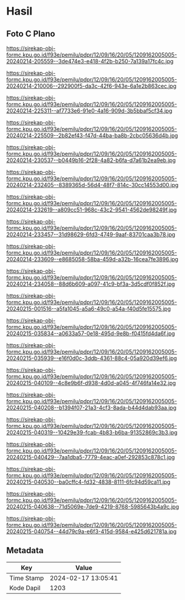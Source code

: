 # Hasil

## Foto C Plano

https://sirekap-obj-formc.kpu.go.id/f93e/pemilu/pdpr/12/09/16/20/05/1209162005005-20240214-205559--3de474e3-e418-4f2b-b250-7a139a17fc4c.jpg

https://sirekap-obj-formc.kpu.go.id/f93e/pemilu/pdpr/12/09/16/20/05/1209162005005-20240214-210006--292900f5-da3c-42f6-943e-6a1e2b863cec.jpg

https://sirekap-obj-formc.kpu.go.id/f93e/pemilu/pdpr/12/09/16/20/05/1209162005005-20240214-225311--af7733e6-91e0-4a16-909d-3b5bbaf5cf34.jpg

https://sirekap-obj-formc.kpu.go.id/f93e/pemilu/pdpr/12/09/16/20/05/1209162005005-20240214-225509--2b82ef43-f47d-44ba-ba8b-2cbc05636d4b.jpg

https://sirekap-obj-formc.kpu.go.id/f93e/pemilu/pdpr/12/09/16/20/05/1209162005005-20240214-230537--b0449b16-2f28-4a82-b6fa-d7a61b2ea9eb.jpg

https://sirekap-obj-formc.kpu.go.id/f93e/pemilu/pdpr/12/09/16/20/05/1209162005005-20240214-232405--8389365d-56d4-48f7-814c-30cc14553d00.jpg

https://sirekap-obj-formc.kpu.go.id/f93e/pemilu/pdpr/12/09/16/20/05/1209162005005-20240214-232619--a809cc51-968c-43c2-9541-4562de98249f.jpg

https://sirekap-obj-formc.kpu.go.id/f93e/pemilu/pdpr/12/09/16/20/05/1209162005005-20240214-233457--31d98629-6fd3-4749-9aaf-83701caa3b78.jpg

https://sirekap-obj-formc.kpu.go.id/f93e/pemilu/pdpr/12/09/16/20/05/1209162005005-20240214-233609--e8685058-58ba-459d-a32b-16cea7fe3896.jpg

https://sirekap-obj-formc.kpu.go.id/f93e/pemilu/pdpr/12/09/16/20/05/1209162005005-20240214-234058--88d6b609-a097-41c9-bf3a-3d5cdf0f852f.jpg

https://sirekap-obj-formc.kpu.go.id/f93e/pemilu/pdpr/12/09/16/20/05/1209162005005-20240215-001516--a5fa1045-a5a6-49c0-a54a-f40d5fe15575.jpg

https://sirekap-obj-formc.kpu.go.id/f93e/pemilu/pdpr/12/09/16/20/05/1209162005005-20240215-035834--a0633a57-0e18-495d-9e8b-f0415fd4da6f.jpg

https://sirekap-obj-formc.kpu.go.id/f93e/pemilu/pdpr/12/09/16/20/05/1209162005005-20240215-035939--e16f0d0c-3ddb-4361-88c4-05a920d39ef6.jpg

https://sirekap-obj-formc.kpu.go.id/f93e/pemilu/pdpr/12/09/16/20/05/1209162005005-20240215-040109--4c8e9b6f-d938-4d0d-a045-4f746fa14e32.jpg

https://sirekap-obj-formc.kpu.go.id/f93e/pemilu/pdpr/12/09/16/20/05/1209162005005-20240215-040208--b1394f07-21a3-4cf3-8ada-b44d4dab93aa.jpg

https://sirekap-obj-formc.kpu.go.id/f93e/pemilu/pdpr/12/09/16/20/05/1209162005005-20240215-040319--10429e39-fcab-4b83-b6ba-91352869c3b3.jpg

https://sirekap-obj-formc.kpu.go.id/f93e/pemilu/pdpr/12/09/16/20/05/1209162005005-20240215-040429--7aa1dba5-7779-4eac-a0ef-292853c878c1.jpg

https://sirekap-obj-formc.kpu.go.id/f93e/pemilu/pdpr/12/09/16/20/05/1209162005005-20240215-040530--ba0cffc4-fd32-4838-8111-6fc94d59ca11.jpg

https://sirekap-obj-formc.kpu.go.id/f93e/pemilu/pdpr/12/09/16/20/05/1209162005005-20240215-040638--71d5069e-7de9-4219-8768-5985643b4a9c.jpg

https://sirekap-obj-formc.kpu.go.id/f93e/pemilu/pdpr/12/09/16/20/05/1209162005005-20240215-040754--44d79c9a-e6f3-415d-9584-e425d621781a.jpg


## Metadata

| Key        | Value               |
| ---------- | ------------------- |
| Time Stamp | 2024-02-17 13:05:41 |
| Kode Dapil | 1203                |



